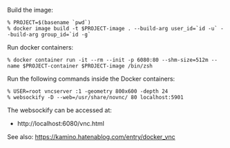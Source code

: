 Build the image:

```console
% PROJECT=$(basename `pwd`)
% docker image build -t $PROJECT-image . --build-arg user_id=`id -u` --build-arg group_id=`id -g`
```

Run docker containers:

```console
% docker container run -it --rm --init -p 6080:80 --shm-size=512m --name $PROJECT-container $PROJECT-image /bin/zsh
```

Run the following commands inside the Docker containers:

```console
% USER=root vncserver :1 -geometry 800x600 -depth 24
% websockify -D --web=/usr/share/novnc/ 80 localhost:5901
```

The websockify can be accessed at:

- http://localhost:6080/vnc.html

See also:
https://kamino.hatenablog.com/entry/docker_vnc
